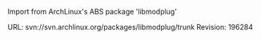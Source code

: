 Import from ArchLinux's ABS package 'libmodplug'

URL: svn://svn.archlinux.org/packages/libmodplug/trunk
Revision: 196284
